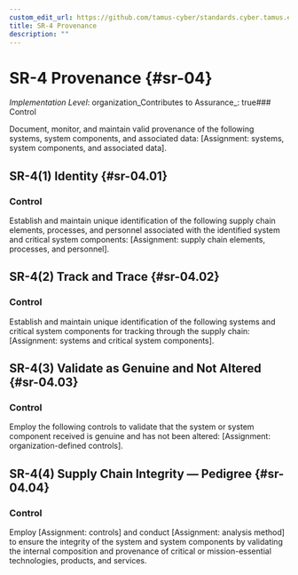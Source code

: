 ```yaml
---
custom_edit_url: https://github.com/tamus-cyber/standards.cyber.tamus.edu/tree/main/static/content/tamus.edu/TAMUS_profile.xml
title: SR-4 Provenance
description: ""
---
```


# SR-4 Provenance {#sr-04}

_Implementation Level_: organization_Contributes to Assurance_: true### Control

Document, monitor, and maintain valid provenance of the following systems, system components, and associated data: [Assignment: systems, system components, and associated data].

## SR-4(1) Identity {#sr-04.01}

### Control

Establish and maintain unique identification of the following supply chain elements, processes, and personnel associated with the identified system and critical system components: [Assignment: supply chain elements, processes, and personnel].

## SR-4(2) Track and Trace {#sr-04.02}

### Control

Establish and maintain unique identification of the following systems and critical system components for tracking through the supply chain: [Assignment: systems and critical system components].

## SR-4(3) Validate as Genuine and Not Altered {#sr-04.03}

### Control

Employ the following controls to validate that the system or system component received is genuine and has not been altered: [Assignment: organization-defined controls].

## SR-4(4) Supply Chain Integrity — Pedigree {#sr-04.04}

### Control

Employ [Assignment: controls] and conduct [Assignment: analysis method] to ensure the integrity of the system and system components by validating the internal composition and provenance of critical or mission-essential technologies, products, and services.

